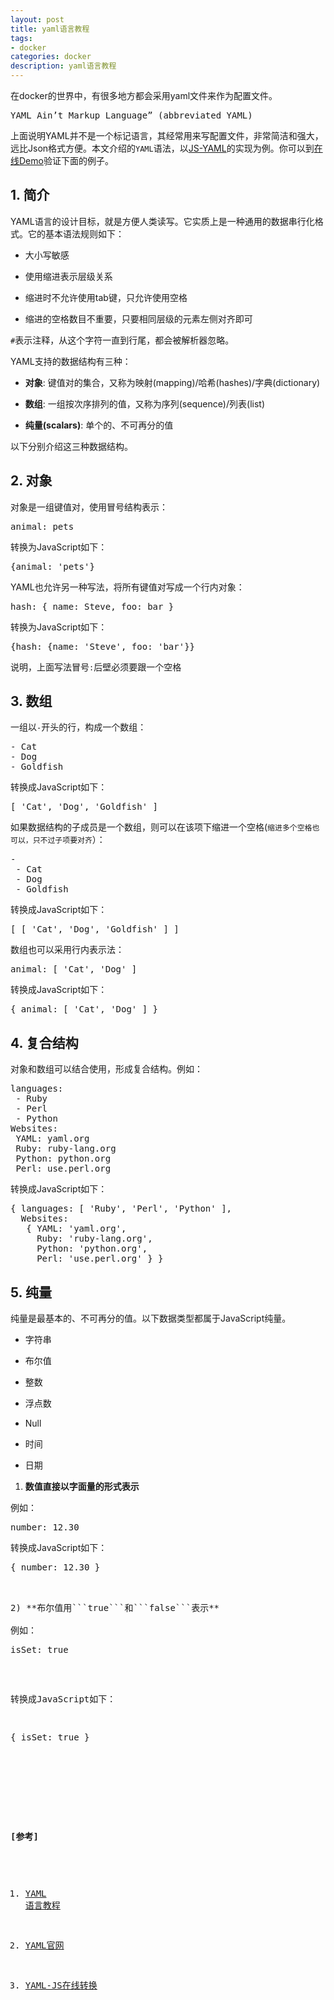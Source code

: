 ```yaml
---
layout: post
title: yaml语言教程
tags:
- docker
categories: docker
description: yaml语言教程
---
```



在docker的世界中，有很多地方都会采用yaml文件来作为配置文件。 
<pre>
YAML Ain’t Markup Language” (abbreviated YAML)
</pre>
上面说明YAML并不是一个标记语言，其经常用来写配置文件，非常简洁和强大，远比Json格式方便。本文介绍的```YAML```语法，以[JS-YAML](https://github.com/nodeca/js-yaml)的实现为例。你可以到[在线Demo](http://nodeca.github.io/js-yaml/)验证下面的例子。


<!-- more -->

## 1. 简介

YAML语言的设计目标，就是方便人类读写。它实质上是一种通用的数据串行化格式。它的基本语法规则如下：

* 大小写敏感

* 使用缩进表示层级关系

* 缩进时不允许使用tab键，只允许使用空格

* 缩进的空格数目不重要，只要相同层级的元素左侧对齐即可

```#```表示注释，从这个字符一直到行尾，都会被解析器忽略。

YAML支持的数据结构有三种：

* **对象**: 键值对的集合，又称为映射(mapping)/哈希(hashes)/字典(dictionary)

* **数组**: 一组按次序排列的值，又称为序列(sequence)/列表(list)

* **纯量(scalars)**: 单个的、不可再分的值

以下分别介绍这三种数据结构。

## 2. 对象

对象是一组键值对，使用冒号结构表示：
<pre>
animal: pets
</pre>
转换为JavaScript如下：
<pre>
{animal: 'pets'}
</pre>

YAML也允许另一种写法，将所有键值对写成一个行内对象：
<pre>
hash: { name: Steve, foo: bar }
</pre>
转换为JavaScript如下：
<pre>
{hash: {name: 'Steve', foo: 'bar'}}
</pre>

说明，上面写法冒号```:```后壁必须要跟一个空格

## 3. 数组
一组以```-```开头的行，构成一个数组：
<pre>
- Cat
- Dog
- Goldfish
</pre>
转换成JavaScript如下：
<pre>
[ 'Cat', 'Dog', 'Goldfish' ]
</pre>
如果数据结构的子成员是一个数组，则可以在该项下缩进一个空格(```缩进多个空格也可以，只不过子项要对齐```）：
<pre>
-
 - Cat
 - Dog
 - Goldfish
</pre>
转换成JavaScript如下：
<pre>
[ [ 'Cat', 'Dog', 'Goldfish' ] ]
</pre>

数组也可以采用行内表示法：
<pre>
animal: [ 'Cat', 'Dog' ]
</pre>
转换成JavaScript如下：
<pre>
{ animal: [ 'Cat', 'Dog' ] }
</pre>


## 4. 复合结构
对象和数组可以结合使用，形成复合结构。例如：
<pre>
languages:
 - Ruby
 - Perl
 - Python
Websites:
 YAML: yaml.org
 Ruby: ruby-lang.org
 Python: python.org
 Perl: use.perl.org
</pre>
转换成JavaScript如下：
<pre>
{ languages: [ 'Ruby', 'Perl', 'Python' ],
  Websites: 
   { YAML: 'yaml.org',
     Ruby: 'ruby-lang.org',
     Python: 'python.org',
     Perl: 'use.perl.org' } }
</pre>

## 5. 纯量
纯量是最基本的、不可再分的值。以下数据类型都属于JavaScript纯量。

* 字符串

* 布尔值

* 整数

* 浮点数

* Null

* 时间

* 日期

1) **数值直接以字面量的形式表示**

例如：
<pre>
number: 12.30
</pre>
转换成JavaScript如下：
<pre>
{ number: 12.30 }
<pre> 

2) **布尔值用```true```和```false```表示**

例如：
<pre>
isSet: true
</pre>
转换成JavaScript如下：
<pre>
{ isSet: true }
</pre>




<br />
<br />

**[参考]**

1. [YAML 语言教程](http://www.ruanyifeng.com/blog/2016/07/yaml.html)

2. [YAML官网](http://www.yaml.org/)

3. [YAML-JS在线转换](http://nodeca.github.io/js-yaml/)

<br />
<br />
<br />


